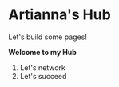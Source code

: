 # Artianna's Hub
Let's build some pages!
<div>
<b>Welcome to my Hub</b>
<ol>
<li>Let's network
<li>Let's succeed

